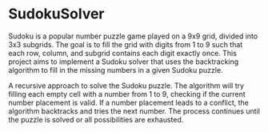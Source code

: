 # SudokuSolver

Sudoku is a popular number puzzle game played on a 9x9 grid, divided into 3x3 subgrids. The goal is to fill the grid with digits from 1 to 9 such that each row, column, and subgrid contains each digit exactly once. This project aims to implement a Sudoku solver that uses the backtracking algorithm to fill in the missing numbers in a given Sudoku puzzle.

A recursive approach to solve the Sudoku puzzle.
The algorithm will try filling each empty cell with a number from 1 to 9, checking if the current number placement is valid.
If a number placement leads to a conflict, the algorithm backtracks and tries the next number.
The process continues until the puzzle is solved or all possibilities are exhausted.
